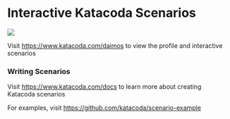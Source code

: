 # Interactive Katacoda Scenarios

[![](http://shields.katacoda.com/katacoda/daimos/count.svg)](https://www.katacoda.com/daimos "Get your profile on Katacoda.com")

Visit https://www.katacoda.com/daimos to view the profile and interactive scenarios

### Writing Scenarios
Visit https://www.katacoda.com/docs to learn more about creating Katacoda scenarios

For examples, visit https://github.com/katacoda/scenario-example
